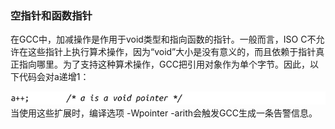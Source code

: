 ### 空指针和函数指针

在GCC中，加减操作是作用于void类型和指向函数的指针。一般而言，ISO C不允许在这些指针上执行算术操作，因为“void”大小是没有意义的，而且依赖于指针真正指向哪里。为了支持这种算术操作，GCC把引用对象作为单个字节。因此，以下代码会对a递增1：



![622.png](../images/622.png)
当使用这些扩展时，编译选项 -Wpointer -arith会触发GCC生成一条告警信息。

